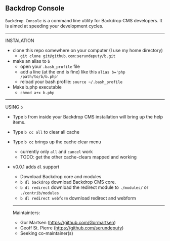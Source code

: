 Backdrop Console
----
`Backdrop Console` is a command line utility for Backdrop CMS developers.  It is aimed
at speeding your development cycles.

---
INSTALATION

* clone this repo somewhere on your computer (I use my home directory)
  * `git clone git@github.com:serundeputy/b.git`
* make an alias to `b`
  * open your `.bash_profile` file
  * add a line (at the end is fine) like this `alias b='php /path/to/b/b.php'`
  * reload your bash profile: `source ~/.bash_profile`
* Make b.php executable
  * `chmod a+x b.php`


---
USING `b`
* Type `b` from inside your Backdrop CMS installation will bring up the help items.
* Type `b cc all` to clear all cache
* Type `b cc` brings up the cache clear menu
  * currently only `all` and `cancel` work
  * TODO: get the other cache-clears mapped and working
  
* v0.0.1 adds `dl` support
  * Download Backdrop core and modules
  * `b dl backdrop` download Backdrop CMS core.
  * `b dl redirect` download the redirect module to `./modules/` or `./contrib/modules`
  * `b dl redirect webform` download redirect and webform
  
  ---
  Maintainters:
  
  * Gor Martsen (https://github.com/Gormartsen)
  * Geoff St. Pierre (https://github.com/serundeputy)
  * Seeking co-maintainer(s) 
